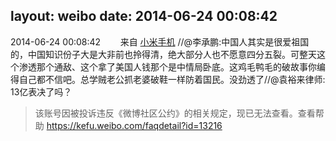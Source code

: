 layout: weibo
date: 2014-06-24 00:08:42
---
<meta name="referrer" content="no-referrer" />

2014-06-24 00:08:42  &nbsp;&nbsp;&nbsp;&nbsp;&nbsp;&nbsp; 来自 <a href="http://app.weibo.com/t/feed/22zMnn" rel="nofollow">小米手机</a>
//@李承鹏:中国人其实是很爱祖国的，中国知识份子大是大非前也拎得清，绝大部分人也不愿意四分五裂。可整天这个渗透那个通敌、这个拿了美国人钱那个是中情局卧底。这鸡毛鸭毛的破故事你编得自己都不信吧。总学贼老公抓老婆破鞋一样防着国民。没劲透了//@袁裕来律师: 13亿表决了吗？
>  该账号因被投诉违反《微博社区公约》的相关规定，现已无法查看。查看帮助 https://kefu.weibo.com/faqdetail?id=13216
